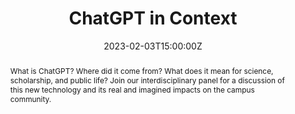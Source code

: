 ---
title: ChatGPT in Context

event: Invited Panel, Co-sponsored by the Department of History, the Institute for the Arts and Humanities, and the Center for Information, Technology, and Public Life 

event_url: 

location: University Room, Hyde Hall, UNC-Chapel Hill


summary: What is ChatGPT? Where did it come from? What does it mean for science, scholarship, and public life? Join our interdisciplinary panel for a discussion of this new technology and its real and imagined impacts on the campus community.  
abstract: What is ChatGPT? Where did it come from? What does it mean for science, scholarship, and public life? Join our interdisciplinary panel for a discussion of this new technology and its real and imagined impacts on the campus community.  

# Talk start and end times.
#   End time can optionally be hidden by prefixing the line with `#`.
date: "2023-02-03T15:00:00Z"
date_end: "2023-02-03T16:00:00Z"
all_day: false

# Schedule page publish date (NOT talk date).
publishDate: "2023-01-28T00:00:00Z"

authors: []
tags: []

# Is this a featured talk? (true/false)
featured: false

image:
  caption: ''
  focal_point: Right

links:

url_code: ""
url_pdf: ""
url_slides: ""
url_video: ""

# Markdown Slides (optional).
#   Associate this talk with Markdown slides.
#   Simply enter your slide deck's filename without extension.
#   E.g. `slides = "example-slides"` references `content/slides/example-slides.md`.
#   Otherwise, set `slides = ""`.
slides: example

# Projects (optional).
#   Associate this post with one or more of your projects.
#   Simply enter your project's folder or file name without extension.
#   E.g. `projects = ["internal-project"]` references `content/project/deep-learning/index.md`.
#   Otherwise, set `projects = []`.
projects:
- example
---